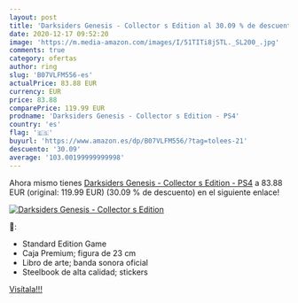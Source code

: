 ```yaml
---
layout: post
title: 'Darksiders Genesis - Collector s Edition al 30.09 % de descuento'
date: 2020-12-17 09:52:20
image: 'https://m.media-amazon.com/images/I/51TITi8jSTL._SL200_.jpg'
comments: true
category: ofertas
author: ring
slug: 'B07VLFM556-es'
actualPrice: 83.88 EUR
currency: EUR
price: 83.88
comparePrice: 119.99 EUR
prodname: 'Darksiders Genesis - Collector s Edition - PS4'
country: 'es'
flag: '🇪🇸'
buyurl: 'https://www.amazon.es/dp/B07VLFM556/?tag=tolees-21'
descuento: '30.09'
average: '103.00199999999998'
---
```


Ahora mismo tienes [Darksiders Genesis - Collector s Edition - PS4](https://www.amazon.es/dp/B07VLFM556/?tag=tolees-21) a 83.88 EUR (original: 119.99 EUR) (30.09 %  de descuento) en el siguiente enlace!

[![Darksiders Genesis - Collector s Edition](https://m.media-amazon.com/images/I/51TITi8jSTL._SL200_.jpg)](https://www.amazon.es/dp/B07VLFM556/?tag=tolees-21)

🔎:

- Standard Edition Game
- Caja Premium; figura de 23 cm
- Libro de arte; banda sonora oficial
- Steelbook de alta calidad; stickers

[Visítala!!!](https://www.amazon.es/dp/B07VLFM556/?tag=tolees-21)
